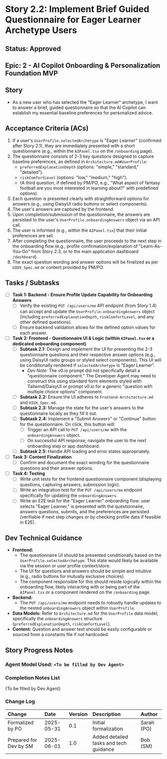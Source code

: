 # Story 2.2: Implement Brief Guided Questionnaire for Eager Learner Archetype Users

## Status: Approved

## Epic: 2 - AI Copilot Onboarding & Personalization Foundation MVP

## Story

- As a new user who has selected the "Eager Learner" archetype, I want to answer a brief, guided questionnaire so that the AI Copilot can establish my essential baseline preferences for personalized advice.

## Acceptance Criteria (ACs)

1.  If a user's `UserProfile.selectedArchetype` is "Eager Learner" (confirmed after Story 2.1), they are immediately presented with a short questionnaire (e.g., within the `AIPanel.tsx` on the `/onboarding` page).
2.  The questionnaire consists of 2-3 key questions designed to capture baseline preferences, as defined in `Architecture.md#UserProfile`:
    * `preferredExplanationDepth` (options: "simple," "standard," "detailed").
    * `riskComfortLevel` (options: "low," "medium," "high").
    * (A third question, if defined by PM/PO, e.g., "What aspect of fantasy football are you most interested in learning about?" with predefined options).
3.  Each question is presented clearly with straightforward options for answers (e.g., using DaisyUI radio buttons or select components).
4.  The user's answers are captured by the frontend.
5.  Upon completion/submission of the questionnaire, the answers are persisted to the user's `UserProfile.onboardingAnswers` object via an API call.
6.  The user is informed (e.g., within the `AIPanel.tsx`) that their initial preferences are set.
7.  After completing the questionnaire, the user proceeds to the next step in the onboarding flow (e.g., profile confirmation/explanation of "Learn-As-You-Go" from Story 2.3, or to the main application dashboard `/dashboard`).
8.  The exact question wording and answer options will be finalized as per `UIUX_Spec.md` or content provided by PM/PO.

## Tasks / Subtasks

- [ ] **Task 1: Backend - Ensure Profile Update Capability for Onboarding Answers**
    - [ ] Verify the existing `PUT /api/users/me` API endpoint (from Story 1.4) can accept and update the `UserProfile.onboardingAnswers` object (including `preferredExplanationDepth`, `riskComfortLevel`, and any other defined questions).
    - [ ] Ensure backend validation allows for the defined option values for each answer.
- [ ] **Task 2: Frontend - Questionnaire UI & Logic (within `AIPanel.tsx` or a dedicated onboarding component)**
    - [ ] **Subtask 2.1:** Design and implement the UI for presenting the 2-3 questionnaire questions and their respective answer options (e.g., using DaisyUI radio groups or styled select components). This UI will be conditionally rendered if `selectedArchetype` is "Eager Learner".
        * *Dev Note:* The v0.io prompt did not specifically detail a "questionnaire component." The Developer Agent may need to construct this using standard form elements styled with Tailwind/DaisyUI or prompt v0.io for a generic "question with multiple choice options" component.
    - [ ] **Subtask 2.2:** Ensure the UI adheres to `Frontend-Architecture.md` and `UIUX_Spec.md`.
    - [ ] **Subtask 2.3:** Manage the state for the user's answers to the questionnaire locally as they fill it out.
    - [ ] **Subtask 2.4:** Implement a "Submit Answers" or "Continue" button for the questionnaire. On click, this button will:
        - [ ] Trigger an API call to `PUT /api/users/me` with the `onboardingAnswers` object.
        - [ ] On successful API response, navigate the user to the next onboarding step or app dashboard.
    - [ ] **Subtask 2.5:** Handle API loading and error states appropriately.
- [ ] **Task 3: Content Finalization**
    - [ ] Confirm and document the exact wording for the questionnaire questions and their answer options.
- [ ] **Task 4: Testing**
    - [ ] Write unit tests for the frontend questionnaire component (displaying questions, capturing answers, submission logic).
    - [ ] Write an integration test for the `PUT /api/users/me` endpoint specifically for updating the `onboardingAnswers`.
    - [ ] Write an E2E test for the "Eager Learner" onboarding flow: user selects "Eager Learner," is presented with the questionnaire, answers questions, submits, and the preferences are persisted (verifiable if next step changes or by checking profile data if feasible in E2E).

## Dev Technical Guidance

- **Frontend:**
    - The questionnaire UI should be presented conditionally based on the `UserProfile.selectedArchetype`. This state would likely be available via the session or user profile context/store.
    - The UI for questions and answers should be simple and intuitive (e.g., radio buttons for mutually exclusive choices).
    - The component responsible for this should reside logically within the onboarding flow, likely interacting with or being part of the `AIPanel.tsx` or a component rendered on the `/onboarding` page.
- **Backend:**
    - The `PUT /api/users/me` endpoint needs to robustly handle updates to the nested `onboardingAnswers` object within `UserProfile`.
- **Data Models:** Refer to `Architecture.md` for the `UserProfile` data model, specifically the `onboardingAnswers` structure (`preferredExplanationDepth`, `riskComfortLevel`).
- **Content:** Question and answer text should be easily configurable or sourced from a constants file if not hardcoded.

## Story Progress Notes

### Agent Model Used: `<To be filled by Dev Agent>`

### Completion Notes List

{To be filled by Dev Agent}

### Change Log

| Change                                    | Date       | Version | Description                                     | Author     |
| :---------------------------------------- | :--------- | :------ | :---------------------------------------------- | :--------- |
| Formalized by PO                          | 2025-05-31 | 0.1     | Initial formalization                           | Sarah (PO) |
| Prepared for Dev by SM                    | 2025-06-01 | 1.0     | Added detailed tasks and tech guidance          | Bob (SM)   |